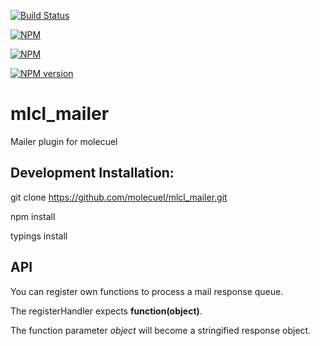 [![Build Status](https://travis-ci.org/molecuel/mlcl_mailer.svg?branch=master)](https://travis-ci.org/molecuel/mlcl_mailer)

[![NPM](https://nodei.co/npm-dl/mlcl_mailer.png?months=1)](https://nodei.co/npm/mlcl_mailer/)

[![NPM](https://nodei.co/npm/mlcl_mailer.png?downloads=true&stars=true)](https://nodei.co/npm/mlcl_mailer/)

[![NPM version](https://badge.fury.io/js/mlcl_mailer@2x.png)](http://badge.fury.io/js/mlcl_mailer)

# mlcl_mailer
Mailer plugin for molecuel

## Development Installation:
git clone https://github.com/molecuel/mlcl_mailer.git

npm install

typings install

## API
You can register own functions to process a mail response queue.

The registerHandler expects **function(object)**.

The function parameter
*object* will become a stringified response object.
